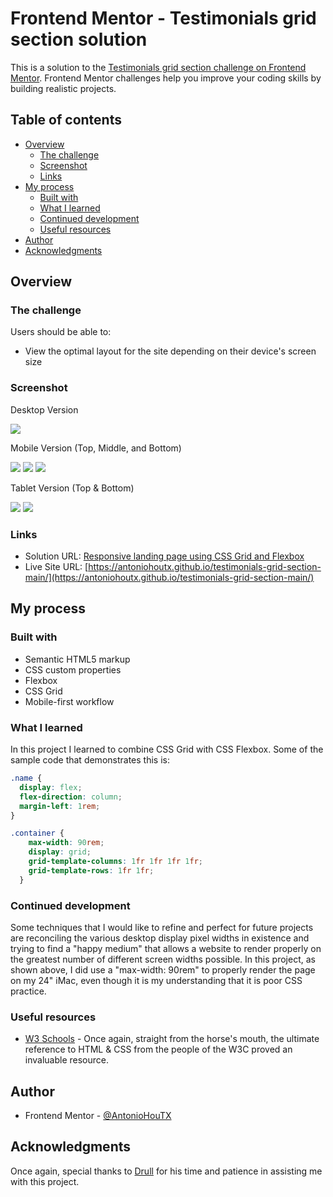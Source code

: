 # Frontend Mentor - Testimonials grid section solution

This is a solution to the [Testimonials grid section challenge on Frontend Mentor](https://www.frontendmentor.io/challenges/testimonials-grid-section-Nnw6J7Un7). Frontend Mentor challenges help you improve your coding skills by building realistic projects. 

## Table of contents

- [Overview](#overview)
  - [The challenge](#the-challenge)
  - [Screenshot](#screenshot)
  - [Links](#links)
- [My process](#my-process)
  - [Built with](#built-with)
  - [What I learned](#what-i-learned)
  - [Continued development](#continued-development)
  - [Useful resources](#useful-resources)
- [Author](#author)
- [Acknowledgments](#acknowledgments)


## Overview

### The challenge

Users should be able to:

- View the optimal layout for the site depending on their device's screen size

### Screenshot

Desktop Version

![](./images/Screenshot_Desktop.png)

Mobile Version (Top, Middle, and Bottom)

![](./images/Screenshot_Mobile_Top.jpeg)
![](./images/Screenshot_Mobile_Middle.jpeg)
![](./images/Screenshot_Mobile_Bottom.jpeg)

Tablet Version (Top & Bottom)

![](./images/Screenshot_Tablet_Top.jpeg)
![](./images/Screenshot_Tablet_Bottom.jpeg)

### Links

- Solution URL: [Responsive landing page using CSS Grid and Flexbox](https://www.frontendmentor.io/solutions/responsive-landing-page-using-css-grid-and-flexbox-q0krWu0Yx)
- Live Site URL: [https://antoniohoutx.github.io/testimonials-grid-section-main/](https://antoniohoutx.github.io/testimonials-grid-section-main/)

## My process

### Built with

- Semantic HTML5 markup
- CSS custom properties
- Flexbox
- CSS Grid
- Mobile-first workflow
### What I learned

In this project I learned to combine CSS Grid with CSS Flexbox.  Some of the sample code that demonstrates this is:

```css
.name {
  display: flex;
  flex-direction: column;
  margin-left: 1rem;
}
```
```css
.container {
    max-width: 90rem;
    display: grid;
    grid-template-columns: 1fr 1fr 1fr 1fr;
    grid-template-rows: 1fr 1fr;
  }
```
### Continued development

Some techniques that I would like to refine and perfect for future projects are reconciling the various desktop display pixel widths in existence and trying to find a "happy medium" that allows a website to render properly on the greatest number of different screen widths possible.  In this project, as shown above, I did use a "max-width: 90rem" to properly render the page on my 24" iMac, even though it is my understanding that it is poor CSS practice.  

### Useful resources

- [W3 Schools](https://www.w3schools.com/) - Once again, straight from the horse's mouth, the ultimate reference to HTML & CSS from the people of the W3C proved an invaluable resource.
## Author

- Frontend Mentor - [@AntonioHouTX](https://www.frontendmentor.io/profile/AntonioHouTX)

## Acknowledgments

Once again, special thanks to [Drull](https://github.com/drull1000) for his time and patience in assisting me with this project.  


